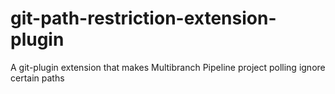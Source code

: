 # git-path-restriction-extension-plugin
A git-plugin extension that makes Multibranch Pipeline project polling ignore certain paths
